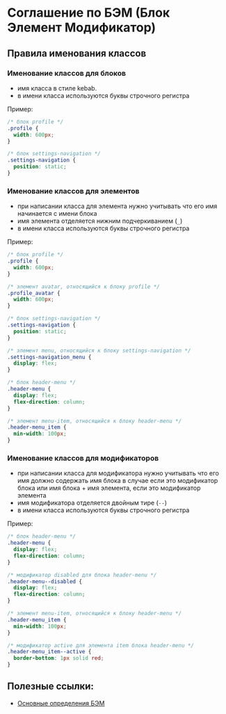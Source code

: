 # Соглашение по БЭМ (Блок Элемент Модификатор)

## Правила именования классов

### Именование классов для **блоков**

- имя класса в стиле kebab.
- в имени класса используются буквы строчного регистра

Пример:

```css
/* блок profile */
.profile {
  width: 600px;
}

/* блок settings-navigation */
.settings-navigation {
  position: static;
}
```

### Именование классов для **элементов**

- при написании класса для элемента нужно учитывать что его имя начинается с имени блока
- имя элемента отделяется нижним подчеркиванием (`_`)
- в имени класса используются буквы строчного регистра

Пример:

```css
/* блок profile */
.profile {
  width: 600px;
}

/* элемент avatar, относящийся к блоку profile */
.profile_avatar {
  width: 600px;
}

/* блок settings-navigation */
.settings-navigation {
  position: static;
}

/* элемент menu, относящийся к блоку settings-navigation */
.settings-navigation_menu {
  display: flex;
}

/* блок header-menu */
.header-menu {
  display: flex;
  flex-direction: column;
}

/* элемент menu-item, относящийся к блоку header-menu */
.header-menu_item {
  min-width: 100px;
}
```

### Именование классов для **модификаторов**

- при написании класса для модификатора нужно учитывать что его имя должно содержать имя блока в случае если это модификатор блока или имя блока + имя элемента, если это модификатор элемента
- имя модификатора отделяется двойным тире (`--`)
- в имени класса используются буквы строчного регистра

Пример:

```css
/* блок header-menu */
.header-menu {
  display: flex;
  flex-direction: column;
}

/* модификатор disabled для блока header-menu */
.header-menu--disabled {
  display: flex;
  flex-direction: column;
}

/* элемент menu-item, относящийся к блоку header-menu */
.header-menu_item {
  min-width: 100px;
}

/* модификатор active для элемента item блока header-menu */
.header-menu_item--active {
  border-bottom: 1px solid red;
}
```

## Полезные ссылки:

- [Основные определения БЭМ](https://ru.bem.info/methodology/key-concepts/#%D0%91%D0%AD%D0%9C-%D0%B4%D0%B5%D1%80%D0%B5%D0%B2%D0%BE)
